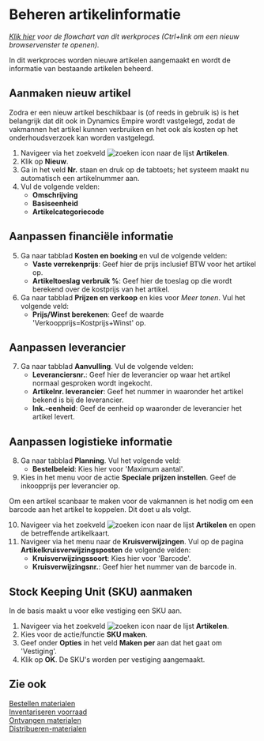 # Beheren artikelinformatie

*[Klik hier](https://cegeka-dsabestpracticeprocessen.mavimcloud.com//Portal/code?id=3c1&view=Chart&maximize=true) voor de flowchart van dit werkproces (Ctrl+link om een nieuw browservenster te openen).*

In dit werkproces worden nieuwe artikelen aangemaakt en wordt de informatie van bestaande artikelen beheerd.

## Aanmaken nieuw artikel

Zodra er een nieuw artikel beschikbaar is (of reeds in gebruik is) is het belangrijk dat dit ook in Dynamics Empire wordt vastgelegd, zodat de vakmannen het artikel kunnen verbruiken en het ook als kosten op het onderhoudsverzoek kan worden vastgelegd.
1. Navigeer via het zoekveld ![zoeken icon](/assets/images/zoeken.png "zoeken icon") naar de lijst **Artikelen**.
2. Klik op **Nieuw**. 
3. Ga in het veld **Nr.** staan en druk op de tabtoets; het systeem maakt nu automatisch een artikelnummer aan.
4. Vul de volgende velden: 
	- **Omschrijving**  
	- **Basiseenheid** 
	- **Artikelcategoriecode**

## Aanpassen financiële informatie

5. Ga naar tabblad **Kosten en boeking** en vul de volgende velden:
	- **Vaste verrekenprijs**: Geef hier de prijs inclusief BTW voor het artikel op.
	- **Artikeltoeslag verbruik %**: Geef hier de toeslag op die wordt berekend over de kostprijs van het artikel.
6. Ga naar tabblad **Prijzen en verkoop** en kies voor *Meer tonen*.  Vul het volgende veld:
    - **Prijs/Winst berekenen**: Geef de waarde 'Verkoopprijs=Kostprijs+Winst' op.

## Aanpassen leverancier

7. Ga naar tabblad **Aanvulling**. Vul de volgende velden:
    - **Leveranciersnr.**: Geef hier de leverancier op waar het artikel normaal gesproken wordt ingekocht.
    - **Artikelnr. leverancier**: Geef het nummer in waaronder het artikel bekend is bij de leverancier.
    - **Ink.-eenheid**: Geef de eenheid op waaronder de leverancier het artikel levert.
    
## Aanpassen logistieke informatie

8. Ga naar tabblad **Planning**. Vul het volgende veld:
    - **Bestelbeleid**: Kies hier voor 'Maximum aantal'.
9. Kies in het menu voor de actie **Speciale prijzen instellen**. Geef de inkoopprijs per leverancier op.

Om een artikel scanbaar te maken voor de vakmannen is het nodig om een barcode aan het artikel te koppelen. Dit doet u als volgt. 

10. Navigeer via het zoekveld ![zoeken icon](/assets/images/zoeken.png "zoeken icon") naar de lijst **Artikelen** en open de betreffende artikelkaart.
11. Navigeer via het menu naar de **Kruisverwijzingen**. Vul op de pagina **Artikelkruisverwijzingsposten** de volgende velden: 
    - **Kruisverwijzingssoort**: Kies hier voor 'Barcode'.  
    - **Kruisverwijzingsnr.**: Geef hier het nummer van de barcode in.  

## Stock Keeping Unit (SKU) aanmaken 

In de basis maakt u voor elke vestiging een SKU aan.

1. Navigeer via het zoekveld ![zoeken icon](/assets/images/zoeken.png "zoeken icon") naar de lijst **Artikelen**. 
2. Kies voor de actie/functie **SKU maken**.
3. Geef onder **Opties** in het veld **Maken per** aan dat het gaat om 'Vestiging'.  
4. Klik op **OK**. De SKU's worden per vestiging aangemaakt.    

## Zie ook

[Bestellen materialen](../bestellen-materialen/)  
[Inventariseren voorraad](../inventariseren-voorraad/)  
[Ontvangen materialen](../ontvangen-materialen/)  
[Distribueren-materialen](../distribueren-materialen/)  

